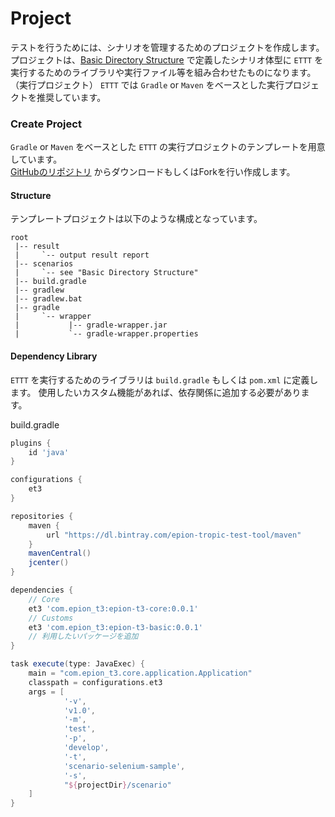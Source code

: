# Project

テストを行うためには、シナリオを管理するためのプロジェクトを作成します。  
プロジェクトは、[Basic Directory Structure](/pages/specification/basic_directory_structure) で定義したシナリオ体型に
`ETTT` を実行するためのライブラリや実行ファイル等を組み合わせたものになります。（実行プロジェクト）
`ETTT` では `Gradle` or `Maven` をベースとした実行プロジェクトを推奨しています。

### Create Project

`Gradle` or `Maven` をベースとした `ETTT` の実行プロジェクトのテンプレートを用意しています。  
[GitHubのリポジトリ](https://github.com/epion-tropic-test-tool/epion-t3-scenario-template) からダウンロードもしくはForkを行い作成します。

#### Structure

テンプレートプロジェクトは以下のような構成となっています。

```
root
 |-- result
 |     `-- output result report 
 |-- scenarios
 |     `-- see "Basic Directory Structure"
 |-- build.gradle
 |-- gradlew
 |-- gradlew.bat
 |-- gradle
 |     `-- wrapper
 |           |-- gradle-wrapper.jar
 |           `-- gradle-wrapper.properties

```


#### Dependency Library

`ETTT` を実行するためのライブラリは `build.gradle` もしくは `pom.xml` に定義します。
使用したいカスタム機能があれば、依存関係に追加する必要があります。


build.gradle
```groovy
plugins {
    id 'java'
}

configurations {
    et3
}

repositories {
    maven {
        url "https://dl.bintray.com/epion-tropic-test-tool/maven"
    }
    mavenCentral()
    jcenter()
}

dependencies {
    // Core
    et3 'com.epion_t3:epion-t3-core:0.0.1'
    // Customs
    et3 'com.epion_t3:epion-t3-basic:0.0.1'
    // 利用したいパッケージを追加
}

task execute(type: JavaExec) {
    main = "com.epion_t3.core.application.Application"
    classpath = configurations.et3
    args = [
            '-v',
            'v1.0',
            '-m',
            'test',
            '-p',
            'develop',
            '-t',
            'scenario-selenium-sample',
            '-s',
            "${projectDir}/scenario"
    ]
}
```
